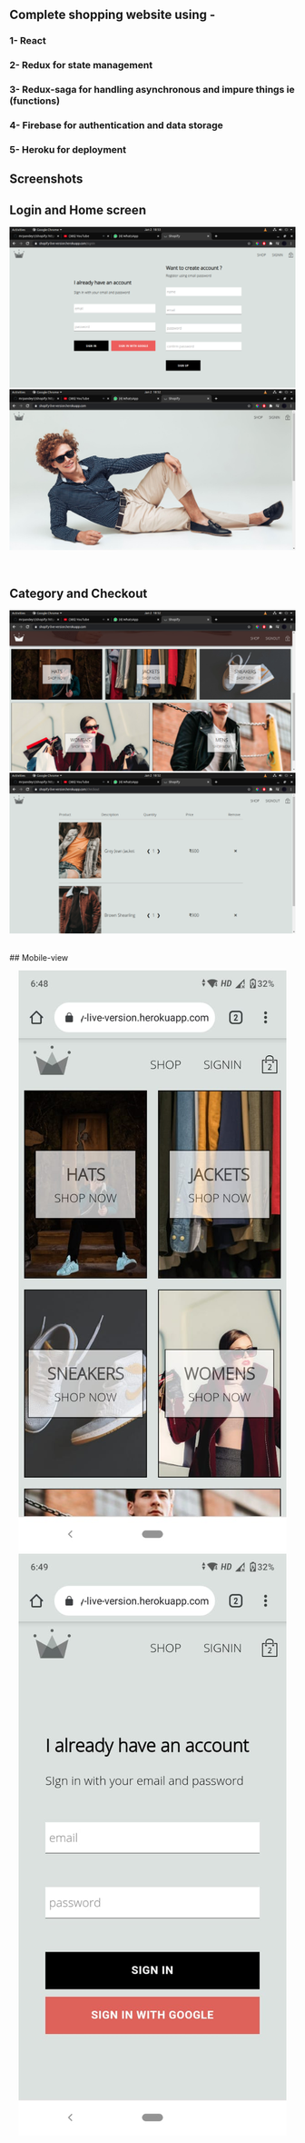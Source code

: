 ## Complete shopping website using -

### 1- React
### 2- Redux for state management
### 3- Redux-saga for handling asynchronous  and impure things ie (functions)
### 4- Firebase for authentication and data storage
### 5- Heroku for deployment 

## Screenshots

## Login and Home screen
<p align="center"> 
<img src="https://github.com/mrpandey1/shopify/blob/main/screenshots/authentication.png">
<img src="https://github.com/mrpandey1/shopify/blob/main/screenshots/pc1.png">
</p>
<br>

## Category and Checkout
<p align="center"> 
<img src="https://github.com/mrpandey1/shopify/blob/main/screenshots/pc2.png">
<img src="https://github.com/mrpandey1/shopify/blob/main/screenshots/pc3.png">
</p>
<br>
## Mobile-view

<p align="center"> 
<img src="https://github.com/mrpandey1/shopify/blob/main/screenshots/mobile1.jpeg">
<img src="https://github.com/mrpandey1/shopify/blob/main/screenshots/mobile2.jpeg">
</p>

